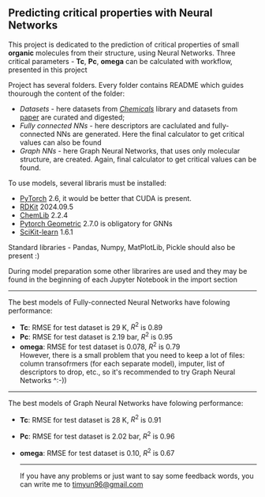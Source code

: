 ## Predicting critical properties with Neural Networks

This project is dedicated to the prediction of critical properties of small **organic** molecules from their structure, using Neural Networks. Three critical parameters - **Tc**, **Pc**, **omega** can be calculated with workflow, presented in this project    

Project has several folders. Every folder contains README which guides thourough the content of the folder:
* *Datasets* - here datasets from [*Chemicals*](https://github.com/CalebBell/chemicals) library and datasets from [paper](https://pubs.acs.org/doi/abs/10.1021/acs.jcim.3c00546) are curated and digested;
* *Fully connected NNs* - here descriptors are caclulated and fully-connected NNs are generated. Here the final calculator to get critical values can also be found
* *Graph NNs* - here Graph Neural Networks, that uses only molecular structure, are created. Again, final calculator to get critical values can be found.

To use models, several libraris must be installed:
* [PyTorch](https://pytorch.org/) 2.6, it would be better that CUDA is present.
* [RDKit](https://www.rdkit.org/docs/Install.html) 2024.09.5
* [ChemLib](https://chemlib.readthedocs.io/en/latest/)  2.2.4
* [Pytorch Geometric](https://pytorch-geometric.readthedocs.io/en/latest/) 2.7.0 is obligatory for GNNs
* [SciKit-learn](https://scikit-learn.org/stable/) 1.6.1

Standard libraries - Pandas, Numpy, MatPlotLib, Pickle should also be present :) 

During model preparation some other librarires are used and they may be found in the beginning of each Jupyter Notebook in the import section



----
The best models of Fully-connected Neural Networks have folowing performance:


* **Tc**: RMSE for test dataset is 29 K, $R^{2}$ is 0.89  
* **Pc**: RMSE for test dataset is 2.19 bar, $R^{2}$ is 0.95  
* **omega**: RMSE for test dataset is 0.078, $R^{2}$ is 0.79    
However, there is a small problem that you need to keep a lot of files: column transofrmers (for each separate model), imputer, list of descriptors to drop, etc., so it's  recommended to try Graph Neural Networks ^:-))
---
The best models of Graph  Neural Networks have folowing performance:

* **Tc**: RMSE for test dataset is 28 K, $R^{2}$ is 0.91
* **Pc**: RMSE for test dataset is 2.02 bar, $R^{2}$ is 0.96
* **omega**: RMSE for test dataset is 0.10, $R^{2}$ is 0.67

  ---
  If you have any problems or just want to say some feedback words, you can write me to timyun96@gmail.com
